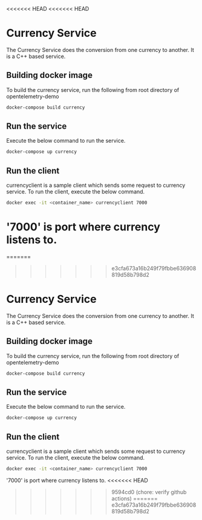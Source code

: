 <<<<<<< HEAD
<<<<<<< HEAD
# Currency Service

The Currency Service does the conversion from one currency to another.
It is a C++ based service.

## Building docker image

To build the currency service, run the following from root directory
of opentelemetry-demo

```sh
docker-compose build currency
```

## Run the service

Execute the below command to run the service.

```sh
docker-compose up currency
```

## Run the client

currencyclient is a sample client which sends some request to currency
service. To run the client, execute the below command.

```sh
docker exec -it <container_name> currencyclient 7000
```

'7000' is port where currency listens to.
=======
=======
>>>>>>> e3cfa673a16b249f79fbbe636908819d58b798d2
# Currency Service

The Currency Service does the conversion from one currency to another.
It is a C++ based service.

## Building docker image

To build the currency service, run the following from root directory
of opentelemetry-demo

```sh
docker-compose build currency
```

## Run the service

Execute the below command to run the service.

```sh
docker-compose up currency
```

## Run the client

currencyclient is a sample client which sends some request to currency
service. To run the client, execute the below command.

```sh
docker exec -it <container_name> currencyclient 7000
```

'7000' is port where currency listens to.
<<<<<<< HEAD
>>>>>>> 9594cd0 (chore: verify github actions)
=======
>>>>>>> e3cfa673a16b249f79fbbe636908819d58b798d2
